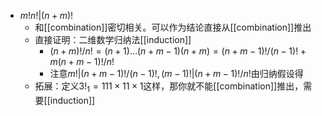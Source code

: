 - $m!n!|(n+m)!$
  - 和[[combination]]密切相关。可以作为结论直接从[[combination]]推出
  - 直接证明：二维数学归纳法[[induction]]
    - $(n+m)!/n!=(n+1)...(n+m-1)(n+m)=(n+m-1)!/(n-1)!+m(n+m-1)!/n!$
    - 注意$m!|(n+m-1)!/(n-1)!,(m-1)!|(n+m-1)!/n!$由归纳假设得
  - 拓展：定义$3!_1=111\times 11\times 1$这样，那你就不能[[combination]]推出，需要[[induction]]